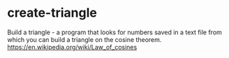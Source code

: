 # create-triangle
Build a triangle - a program that looks for numbers saved in a text file from which you can build a triangle on the cosine theorem. https://en.wikipedia.org/wiki/Law_of_cosines
